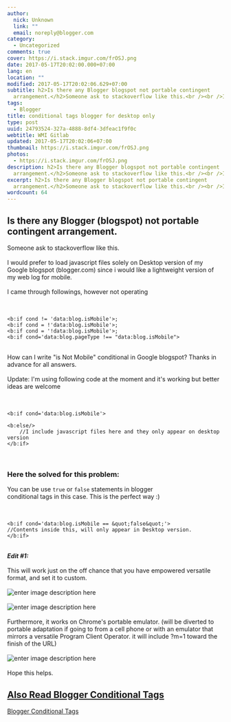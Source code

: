 ```yaml
---
author:
  nick: Unknown
  link: ""
  email: noreply@blogger.com
category:
  - Uncategorized
comments: true
cover: https://i.stack.imgur.com/frOSJ.png
date: 2017-05-17T20:02:00.000+07:00
lang: en
location: ""
modified: 2017-05-17T20:02:06.629+07:00
subtitle: h2>Is there any Blogger blogspot not portable contingent
  arrangement.</h2>Someone ask to stackoverflow like this.<br /><br />I would
tags:
  - Blogger
title: conditional tags blogger for desktop only
type: post
uuid: 24793524-327a-4888-8df4-3dfeac1f9f0c
webtitle: WMI Gitlab
updated: 2017-05-17T20:02:06+07:00
thumbnail: https://i.stack.imgur.com/frOSJ.png
photos:
  - https://i.stack.imgur.com/frOSJ.png
description: h2>Is there any Blogger blogspot not portable contingent
  arrangement.</h2>Someone ask to stackoverflow like this.<br /><br />I would
excerpt: h2>Is there any Blogger blogspot not portable contingent
  arrangement.</h2>Someone ask to stackoverflow like this.<br /><br />I would
wordcount: 64
---
```


<h2>Is there any Blogger (blogspot) not portable contingent arrangement.</h2>Someone ask to stackoverflow like this.<br><br>I would prefer to load javascript files solely on Desktop version of my<br>Google blogspot (blogger.com) since i would like a lightweight version of<br>my web log for mobile.<br><br>I came through followings, however not operating<br><br><br><pre><code>&lt;b:if cond != 'data:blog.isMobile'&gt;;<br>&lt;b:if cond = !'data:blog.isMobile'&gt;;<br>&lt;b:if cond = '!data:blog.isMobile'&gt;;<br>&lt;b:if cond='data:blog.pageType !== "data:blog.isMobile"&gt;<br></code></pre><br>How can I write "is Not Mobile" conditional in Google blogspot? Thanks in<br>advance for all answers.<br><br>Update: I'm using following code at the moment and it's working but better<br>ideas are welcome<br><br><br><pre><code>&lt;b:if cond='data:blog.isMobile'&gt;<br><br>&lt;b:else/&gt;<br>    //I include javascript files here and they only appear on desktop version<br>&lt;/b:if&gt;</code></pre><br><h3>Here the solved for this problem:</h3>You can be use <code>true</code> or <code>false</code> statements in blogger<br>conditional tags in this case. This is the perfect way :)<br><br><br><pre><code>&lt;b:if cond='data:blog.isMobile == &amp;quot;false&amp;quot;'&gt;<br>//Contents inside this, will only appear in Desktop version.<br>&lt;/b:if&gt;<br></code></pre><strong><em><br></em></strong> <strong><em>Edit #1:</em></strong><br><br>This will work just on the off chance that you have empowered versatile format, and set it to custom.<br><br><img alt="enter image description here" src="https://i.stack.imgur.com/frOSJ.png"><br><br><img alt="enter image description here" src="https://i.stack.imgur.com/SqZkw.png"><br><br>Furthermore, it works on Chrome's portable emulator. (will be diverted to portable adaptation if going to from a cell phone or with an emulator that mirrors a versatile Program Client Operator. it will include ?m=1 toward the finish of the URL)<br><br><img alt="enter image description here" src="https://i.stack.imgur.com/9xnCv.png"><br><br>Hope this helps.
<h2 id="also-read-blogger-conditional-tags" tabindex="-1"><a class="header-anchor" href="#also-read-blogger-conditional-tags">Also Read Blogger Conditional Tags</a></h2>
<p><a href="/2021/12/18/blogger-conditional-tags.html">Blogger Conditional Tags</a></p>
